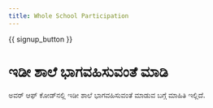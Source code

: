 ```yaml
---
title: Whole School Participation
---
```


{{ signup_button }}

# ಇಡೀ ಶಾಲೆ ಭಾಗವಹಿಸುವಂತೆ ಮಾಡಿ

ಅವರ್ ಆಫ್ ಕೋಡ್‌ನಲ್ಲಿ ಇಡೀ ಶಾಲೆ ಭಾಗವಹಿಸುವಂತೆ ಮಾಡುವ ಬಗ್ಗೆ ಮಾಹಿತಿ ಇಲ್ಲಿದೆ.